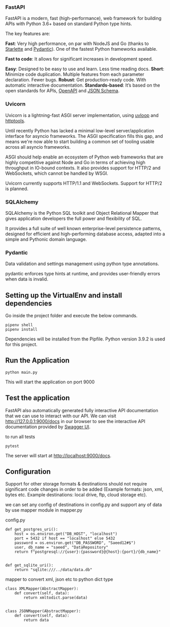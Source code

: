 
### FastAPI

FastAPI is a modern, fast (high-performance), web framework for building APIs with Python 3.6+ based on standard Python type hints.

The key features are:

**Fast**: Very high performance, on par with NodeJS and Go (thanks to [Starlette](https://www.starlette.io/) and [Pydantic](https://pydantic-docs.helpmanual.io/)). One of the fastest Python frameworks available.

**Fast to code**: It allows for significant increases in development speed.

**Easy**: Designed to be easy to use and learn. Less time reading docs.
**Short**: Minimize code duplication. Multiple features from each parameter declaration. Fewer bugs.
**Robust**: Get production-ready code. With automatic interactive documentation.
**Standards-based**: It’s based on the open standards for APIs, [OpenAPI](https://github.com/OAI/OpenAPI-Specification) and [JSON Schema](https://json-schema.org/).

### Uvicorn

Uvicorn is a lightning-fast ASGI server implementation, using [uvloop](https://github.com/MagicStack/uvloop) and [httptools](https://github.com/MagicStack/httptools).

Until recently Python has lacked a minimal low-level server/application interface for asyncio frameworks. The ASGI specification fills this gap, and means we're now able to start building a common set of tooling usable across all asyncio frameworks.

ASGI should help enable an ecosystem of Python web frameworks that are highly competitive against Node and Go in terms of achieving high throughput in IO-bound contexts. It also provides support for HTTP/2 and WebSockets, which cannot be handled by WSGI.

Uvicorn currently supports HTTP/1.1 and WebSockets. Support for HTTP/2 is planned.

### SQLAlchemy

SQLAlchemy is the Python SQL toolkit and Object Relational Mapper that gives application developers the full power and flexibility of SQL.

It provides a full suite of well known enterprise-level persistence patterns, designed for efficient and high-performing database access, adapted into a simple and Pythonic domain language.

### Pydantic

Data validation and settings management using python type annotations.

pydantic enforces type hints at runtime, and provides user-friendly errors when data is invalid.

## Setting up the VirtualEnv and install dependencies

Go inside the project folder and execute the below commands. 
```
pipenv shell
pipenv install

```

Dependencies will be installed from the Pipfile. Python version 3.9.2 is used for this project.

## Run the Application

```
python main.py

```

This will start the application on port 9000

## Test the application

FastAPI also automatically generated fully interactive API documentation that we can use to interact with our API. 
We can visit http://127.0.0.1:9000/docs in our browser to see the interactive API documentation provided by [Swagger UI](https://github.com/swagger-api/swagger-ui).

to run all tests


```
pytest
```


The server will start at <http://localhost:9000/docs>.

## Configuration 

Support for other storage formats & destinations should not require significant code changes in
order to be added (Example formats: json, xml, bytes etc. Example destinations: local drive, ftp,
cloud storage etc).

we can set any config of destinations in config.py and support any of data by use mapper module in mapper.py


config.py
```
def get_postgres_uri():
    host = os.environ.get("DB_HOST", "localhost")
    port = 5432 if host == "localhost" else 5432
    password = os.environ.get("DB_PASSWORD", "Saeed12#$")
    user, db_name = "saeed", "DataRepository"
    return f"postgresql://{user}:{password}@{host}:{port}/{db_name}"


def get_sqlite_uri():
    return "sqlite:///../data/data.db"

```

mapper to convert xml, json etc to python dict type

```
class XMLMapper(AbstractMapper):
    def convert(self, data):
        return xmltodict.parse(data)


class JSONMapper(AbstractMapper):
    def convert(self, data):
        return data
```